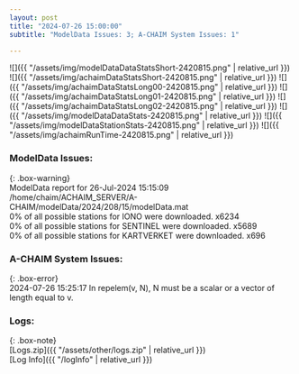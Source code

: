 ```yaml
---
layout: post
title: "2024-07-26 15:00:00"
subtitle: "ModelData Issues: 3; A-CHAIM System Issues: 1"

---
```


![]({{ "/assets/img/modelDataDataStatsShort-2420815.png" | relative_url }})
![]({{ "/assets/img/achaimDataStatsShort-2420815.png" | relative_url }})
![]({{ "/assets/img/achaimDataStatsLong00-2420815.png" | relative_url }})
![]({{ "/assets/img/achaimDataStatsLong01-2420815.png" | relative_url }})
![]({{ "/assets/img/achaimDataStatsLong02-2420815.png" | relative_url }})
![]({{ "/assets/img/modelDataDataStats-2420815.png" | relative_url }})
![]({{ "/assets/img/modelDataStationStats-2420815.png" | relative_url }})
![]({{ "/assets/img/achaimRunTime-2420815.png" | relative_url }})


### ModelData Issues:  
  
{: .box-warning}  
 ModelData report for 26-Jul-2024 15:15:09   
 /home/chaim/ACHAIM_SERVER/A-CHAIM/modelData/2024/208/15/modelData.mat   
 0% of all possible stations for IONO were downloaded. x6234   
 0% of all possible stations for SENTINEL were downloaded. x5689   
 0% of all possible stations for KARTVERKET were downloaded. x696   
  
### A-CHAIM System Issues:  
  
{: .box-error}  
2024-07-26 15:25:17 In repelem(v, N), N must be a scalar or a vector of length equal to v.  

### Logs:  
  
{: .box-note}  
[Logs.zip]({{ "/assets/other/logs.zip" | relative_url }})  
[Log Info]({{ "/logInfo" | relative_url }})  
